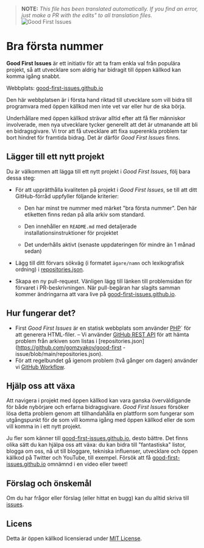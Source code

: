 >**NOTE:** _This file has been translated automatically. If you find an error, just make a PR with the edits" to all translation files._
![Good First Issues](../assets/github/social-preview.png)

# Bra första nummer

**Good First Issues** är ett initiativ för att ta fram enkla val från populära projekt, så att utvecklare som aldrig har bidragit till öppen källkod kan komma igång snabbt.

Webbplats: [good-first-issues.github.io](https://good-first-issues.github.io)

Den här webbplatsen är i första hand riktad till utvecklare som vill bidra till programvara med öppen källkod men inte vet var eller hur de ska börja.

Underhållare med öppen källkod strävar alltid efter att få fler människor involverade, men nya utvecklare tycker generellt att det är utmanande att bli en bidragsgivare. Vi tror att få utvecklare att fixa superenkla problem tar bort hindret för framtida bidrag. Det är därför *Good First Issues* finns.

## Lägger till ett nytt projekt

Du är välkommen att lägga till ett nytt projekt i *Good First Issues*, följ bara dessa steg:

- För att upprätthålla kvaliteten på projekt i *Good First Issues*, se till att ditt GitHub-förråd uppfyller följande kriterier:

     - Den har minst tre nummer med märket "bra första nummer". Den här etiketten finns redan på alla arkiv som standard.

     - Den innehåller en `README.md` med detaljerade installationsinstruktioner för projektet

     - Det underhålls aktivt (senaste uppdateringen för mindre än 1 månad sedan)

- Lägg till ditt förvars sökväg (i formatet `ägare/namn` och lexikografisk ordning) i [repositories.json](https://github.com/gomzyakov/good-first-issue/blob/main/repositories.json).

- Skapa en ny pull-request. Vänligen lägg till länken till problemsidan för förvaret i PR-beskrivningen. När pull-begäran har slagits samman kommer ändringarna att vara live på [good-first-issues.github.io](https://good-first-issues.github.io).

## Hur fungerar det?

- First *Good First Issues* är en statisk webbplats som använder [PHP](https://www.php.net)` för att generera HTML-filer.
– Vi använder [GitHub REST API](https://docs.github.com/en/rest) för att hämta problem från arkiven som listas i [repositories.json](https://github.com/gomzyakov/good-first -issue/blob/main/repositories.json).
- För att regelbundet gå igenom problem (två gånger om dagen) använder vi [GitHub Workflow](https://docs.github.com/en/actions/using-workflows).

## Hjälp oss att växa

Att navigera i projekt med öppen källkod kan vara ganska överväldigande för både nybörjare och erfarna bidragsgivare. *Good First Issues* försöker lösa detta problem genom att tillhandahålla en plattform som fungerar som utgångspunkt för de som vill komma igång med öppen källkod eller de som vill komma in i ett nytt projekt.

Ju fler som känner till [good-first-issues.github.io](https://good-first-issues.github.io), desto bättre. Det finns olika sätt du kan hjälpa oss att växa: du kan bidra till "fantastiska" listor, blogga om oss, nå ut till bloggare, tekniska influenser, utvecklare och öppen källkod på Twitter och YouTube, till exempel. Försök att få [good-first-issues.github.io](https://good-first-issues.github.io) omnämnd i en video eller tweet!

## Förslag och önskemål

Om du har frågor eller förslag (eller hittat en bugg) kan du alltid skriva till [issues](https://github.com/good-first-issues/good-first-issues.github.io/issues).

## Licens

Detta är öppen källkod licensierad under [MIT License](https://github.com/good-first-issues/good-first-issues.github.io/blob/main/LICENSE).
